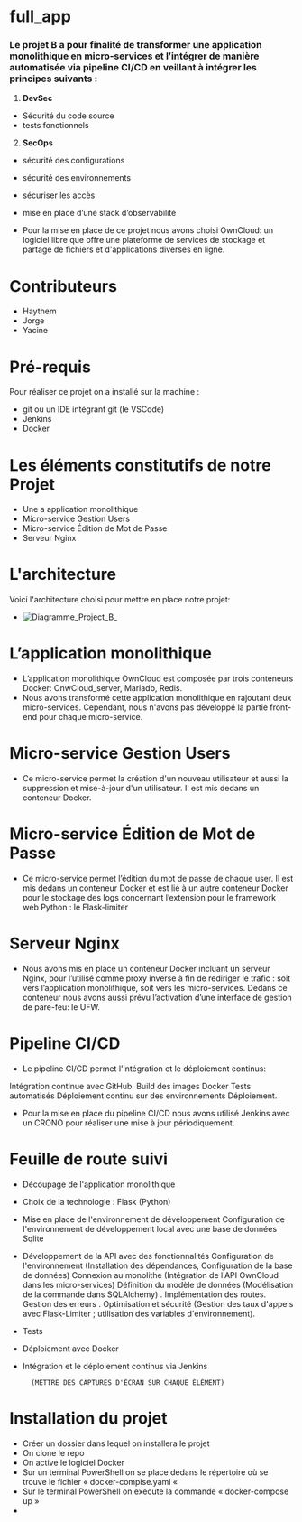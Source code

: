 # full_app

### Le projet B a pour finalité de transformer une **application monolithique** en **micro-services** et l’intégrer de manière automatisée via **pipeline CI/CD** en veillant à intégrer les principes suivants :

1. **DevSec**
  * Sécurité du code source
  * tests fonctionnels
2. **SecOps**
  * sécurité des configurations
  * sécurité des environnements
  * sécuriser les accès
  * mise en place d’une stack d’observabilité

* Pour la mise en place de ce projet nous avons choisi OwnCloud: un logiciel libre que offre une plateforme de services de stockage et partage de fichiers et d'applications diverses en ligne.


# Contributeurs
* Haythem
* Jorge
* Yacine


# Pré-requis
Pour réaliser ce projet on a installé sur la machine :
* git ou un IDE intégrant git (le VSCode)
* Jenkins
* Docker


# Les éléments constitutifs de notre Projet
  * Une a application monolithique
  * Micro-service Gestion Users
  * Micro-service Édition de Mot de Passe
  * Serveur Nginx


# L'architecture
Voici l'architecture choisi pour mettre en place notre projet:
  * ![Diagramme_Project_B_](https://github.com/Yac19/full_app/assets/133639660/c567d347-d5f3-4c01-9d95-d70f9497d18a)


# L’application monolithique 
  * L’application monolithique OwnCloud est composée par trois conteneurs Docker: OnwCloud_server, Mariadb, Redis.
  * Nous avons transformé cette application monolithique en rajoutant deux micro-services. Cependant, nous n'avons pas développé la partie front-end pour chaque micro-service.
 

# Micro-service Gestion Users
* Ce micro-service permet la création d'un nouveau utilisateur et aussi la suppression et mise-à-jour d'un utilisateur. Il est mis dedans un conteneur Docker.

# Micro-service Édition de Mot de Passe
  * Ce micro-service permet l’édition du mot de passe de chaque user. Il est mis dedans un conteneur Docker et est lié à un autre conteneur Docker pour le stockage des logs concernant l’extension pour le framework web Python : le Flask-limiter


# Serveur Nginx
  * Nous avons mis en place un conteneur Docker incluant un serveur Nginx, pour l’utilisé comme proxy inverse à fin de rediriger le trafic : soit vers l’application monolithique, soit vers les micro-services. Dedans ce conteneur nous avons aussi prévu l’activation d’une interface de gestion de pare-feu: le UFW.


# Pipeline CI/CD

* Le pipeline CI/CD permet l'intégration et le déploiement continus:

Intégration continue avec GitHub.
Build des images Docker
Tests automatisés
Déploiement continu sur des environnements
Déploiement.

* Pour la mise en place du pipeline CI/CD nous avons utilisé Jenkins avec un CRONO pour réaliser une mise à jour périodiquement.


# Feuille de route suivi
* Découpage de l'application monolithique
* Choix de la technologie : Flask (Python)
* Mise en place de l'environnement de développement
	Configuration de l'environnement de développement local avec une base de données Sqlite
* Développement de la API avec des fonctionnalités
	Configuration de l'environnement (Installation des dépendances, Configuration de la base de données)
	Connexion au monolithe (Intégration de l'API OwnCloud dans les micro-services)
	Définition du modèle de données (Modélisation de la commande dans SQLAlchemy) .
	Implémentation des routes.
	Gestion des erreurs .
	Optimisation et sécurité (Gestion des taux d'appels avec Flask-Limiter ; utilisation des variables d'environnement).
* Tests
* Déploiement avec Docker
* Intégration et le déploiement continus via Jenkins

		(METTRE DES CAPTURES D'ÉCRAN SUR CHAQUE ÉLÉMENT)


# Installation du projet
* Créer un dossier dans lequel on installera le projet
* On clone le repo
* On active le logiciel Docker
* Sur un terminal PowerShell on se place dedans le répertoire où se trouve le fichier « docker-compise.yaml « 
* Sur le terminal PowerShell on execute la commande « docker-compose up »
* 
